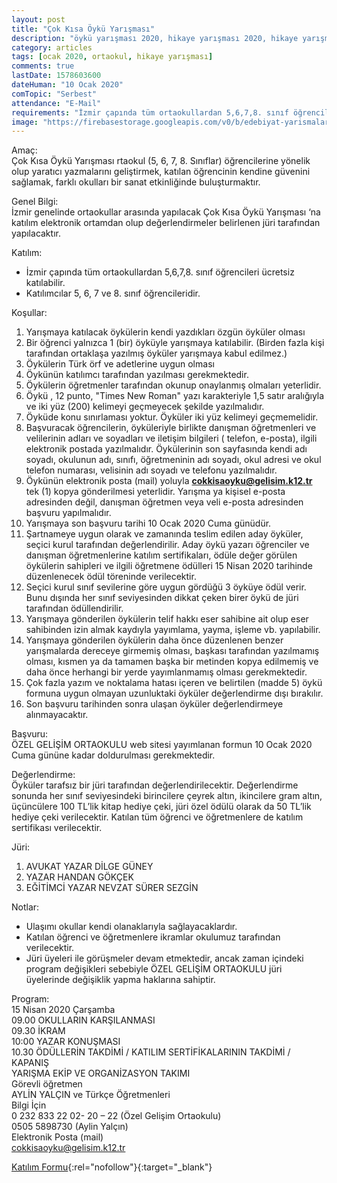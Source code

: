 ```yaml
---
layout: post
title: "Çok Kısa Öykü Yarışması"
description: "öykü yarışması 2020, hikaye yarışması 2020, hikaye yarışmaları, öykü yarışmaları"
category: articles
tags: [ocak 2020, ortaokul, hikaye yarışması]
comments: true
lastDate: 1578603600
dateHuman: "10 Ocak 2020"
comTopic: "Serbest"
attendance: "E-Mail"
requirements: "İzmir çapında tüm ortaokullardan 5,6,7,8. sınıf öğrencileri ücretsiz katılabilir."
image: "https://firebasestorage.googleapis.com/v0/b/edebiyat-yarismalari.appspot.com/o/cok-kisa-oyku-yarismasi-2020.jpg?alt=media&token=da1013df-bd16-4fde-b21c-61dcd1f4c047"
---
```


Amaç:  
Çok Kısa Öykü Yarışması rtaokul (5, 6, 7, 8. Sınıflar) öğrencilerine yönelik olup yaratıcı yazmalarını geliştirmek, katılan öğrencinin kendine güvenini sağlamak, farklı okulları bir sanat etkinliğinde buluşturmaktır.

Genel Bilgi:  
İzmir genelinde ortaokullar arasında yapılacak Çok Kısa Öykü Yarışması ‘na katılım elektronik ortamdan olup değerlendirmeler belirlenen jüri tarafından yapılacaktır.

Katılım:  
- İzmir çapında tüm ortaokullardan 5,6,7,8. sınıf öğrencileri ücretsiz katılabilir.
- Katılımcılar 5, 6, 7 ve 8. sınıf öğrencileridir.

Koşullar:  
1. Yarışmaya katılacak öykülerin kendi yazdıkları özgün öyküler olması
2. Bir öğrenci yalnızca 1 (bir) öyküyle yarışmaya katılabilir. (Birden fazla kişi tarafından ortaklaşa yazılmış öyküler yarışmaya kabul edilmez.)
3. Öykülerin Türk örf ve adetlerine uygun olması
3. Öykünün katılımcı tarafından yazılması gerekmektedir.
4. Öykülerin öğretmenler tarafından okunup onaylanmış olmaları yeterlidir.
5. Öykü , 12 punto, "Times New Roman" yazı karakteriyle 1,5 satır aralığıyla ve iki yüz (200) kelimeyi geçmeyecek şekilde yazılmalıdır.
6. Öyküde konu sınırlaması yoktur. Öyküler iki yüz kelimeyi geçmemelidir.
7. Başvuracak öğrencilerin, öyküleriyle birlikte danışman öğretmenleri ve velilerinin adları ve soyadları ve iletişim bilgileri ( telefon, e-posta), ilgili elektronik postada yazılmalıdır. Öykülerinin son sayfasında kendi adı soyadı, okulunun adı, sınıfı, öğretmeninin adı soyadı, okul adresi ve okul telefon numarası, velisinin adı soyadı ve telefonu yazılmalıdır.
8. Öykünün elektronik posta (mail) yoluyla **cokkisaoyku@gelisim.k12.tr** tek (1) kopya gönderilmesi yeterlidir. Yarışma ya kişisel e-posta adresinden değil, danışman öğretmen veya veli e-posta adresinden başvuru yapılmalıdır.
9. Yarışmaya son başvuru tarihi 10 Ocak 2020 Cuma günüdür.
10. Şartnameye uygun olarak ve zamanında teslim edilen aday öyküler, seçici kurul tarafından değerlendirilir. Aday öykü yazarı öğrenciler ve danışman öğretmenlerine katılım sertifikaları, ödüle değer görülen öykülerin sahipleri ve ilgili öğretmene ödülleri 15 Nisan 2020 tarihinde düzenlenecek ödül töreninde verilecektir.
11. Seçici kurul sınıf sevilerine göre uygun gördüğü 3 öyküye ödül verir. Bunu dışında her sınıf seviyesinden dikkat çeken birer öykü de jüri tarafından ödüllendirilir.
12. Yarışmaya gönderilen öykülerin telif hakkı eser sahibine ait olup eser sahibinden izin almak kaydıyla yayımlama, yayma, işleme vb. yapılabilir.
13. Yarışmaya gönderilen öykülerin daha önce düzenlenen benzer yarışmalarda dereceye girmemiş olması, başkası tarafından yazılmamış olması, kısmen ya da tamamen başka bir metinden kopya edilmemiş ve daha önce herhangi bir yerde yayımlanmamış olması gerekmektedir.
14. Çok fazla yazım ve noktalama hatası içeren ve belirtilen (madde 5) öykü formuna uygun olmayan uzunluktaki öyküler değerlendirme dışı bırakılır.
15. Son başvuru tarihinden sonra ulaşan öyküler değerlendirmeye alınmayacaktır.

Başvuru:  
ÖZEL GELİŞİM ORTAOKULU web sitesi yayımlanan formun 10 Ocak 2020 Cuma gününe kadar doldurulması gerekmektedir.

Değerlendirme:  
Öyküler tarafsız bir jüri tarafından değerlendirilecektir. Değerlendirme sonunda her sınıf seviyesindeki birincilere çeyrek altın, ikincilere gram altın, üçüncülere 100 TL’lik kitap hediye çeki, jüri özel ödülü olarak da 50 TL’lik hediye çeki verilecektir. Katılan tüm öğrenci ve öğretmenlere de katılım sertifikası verilecektir.

Jüri:  
1. AVUKAT YAZAR DİLGE GÜNEY
2. YAZAR HANDAN GÖKÇEK
3. EĞİTİMCİ YAZAR NEVZAT SÜRER SEZGİN

Notlar: 
- Ulaşımı okullar kendi olanaklarıyla sağlayacaklardır.
- Katılan öğrenci ve öğretmenlere ikramlar okulumuz tarafından verilecektir.
- Jüri üyeleri ile görüşmeler devam etmektedir, ancak zaman içindeki program değişikleri sebebiyle ÖZEL GELİŞİM ORTAOKULU jüri üyelerinde değişiklik yapma
haklarına sahiptir.

Program:  
15 Nisan 2020 Çarşamba  
09.00 OKULLARIN KARŞILANMASI  
09.30 İKRAM  
10:00 YAZAR KONUŞMASI  
10.30 ÖDÜLLERİN TAKDİMİ / KATILIM SERTİFİKALARININ TAKDİMİ /  
KAPANIŞ  
YARIŞMA EKİP VE ORGANİZASYON TAKIMI  
Görevli öğretmen  
AYLİN YALÇIN ve Türkçe Öğretmenleri  
Bilgi İçin  
0 232 833 22 02- 20 – 22 (Özel Gelişim Ortaokulu)  
0505 5898730 (Aylin Yalçın)  
Elektronik Posta (mail)  
cokkisaoyku@gelisim.k12.tr

[Katılım Formu](http://www.gelisim.k12.tr/TR/798/Katilim-Formu.htm?utm_source=edebiyatyarismalari.com&utm_medium=affiliate&utm_campaign=cpc){:rel="nofollow"}{:target="_blank"}